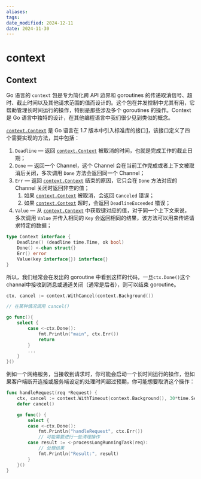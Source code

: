 ```yaml
---
aliases: 
tags: 
date_modified: 2024-12-11
date: 2024-11-30
---
```


# context

## Context

Go 语言的 `context` 包是专为简化跨 API 边界和 goroutines 的传递取消信号、超时、截止时间以及其他请求范围的值而设计的。这个包在并发控制中尤其有用，它帮助管理长时间运行的操作，特别是那些涉及多个 goroutines 的操作。Context 是 Go 语言中独特的设计，在其他编程语言中我们很少见到类似的概念。

[`context.Context`](https://draveness.me/golang/tree/context.Context) 是 Go 语言在 1.7 版本中引入标准库的接口[1](https://draveness.me/golang/docs/part3-runtime/ch06-concurrency/golang-context/#fn:1)，该接口定义了四个需要实现的方法，其中包括：

1. `Deadline` — 返回 [`context.Context`](https://draveness.me/golang/tree/context.Context) 被取消的时间，也就是完成工作的截止日期；
2. `Done` — 返回一个 Channel，这个 Channel 会在当前工作完成或者上下文被取消后关闭，多次调用 `Done` 方法会返回同一个 Channel；
3. `Err` — 返回 [`context.Context`](https://draveness.me/golang/tree/context.Context) 结束的原因，它只会在 `Done` 方法对应的 Channel 关闭时返回非空的值；
    1. 如果 [`context.Context`](https://draveness.me/golang/tree/context.Context) 被取消，会返回 `Canceled` 错误；
    2. 如果 [`context.Context`](https://draveness.me/golang/tree/context.Context) 超时，会返回 `DeadlineExceeded` 错误；
4. `Value` — 从 [`context.Context`](https://draveness.me/golang/tree/context.Context) 中获取键对应的值，对于同一个上下文来说，多次调用 `Value` 并传入相同的 `Key` 会返回相同的结果，该方法可以用来传递请求特定的数据；

```go
type Context interface {
	Deadline() (deadline time.Time, ok bool)
	Done() <-chan struct{}
	Err() error
	Value(key interface{}) interface{}
}
```

所以，我们经常会在发出的 goroutine 中看到这样的代码，一旦`ctx.Done()`这个channal中接收到消息或通道关闭（通常是后者），则可以结束 goroutine。

```go
ctx, cancel := context.WithCancel(context.Background())

// 在某种情况调用 cancel()

go func(){
    select {
    	case <-ctx.Done():
    		fmt.Println("main", ctx.Err())
    		return
    	}
    	...
    }
}()
```

例如一个网络服务，当接收到请求时，你可能会启动一个长时间运行的操作，但如果客户端断开连接或服务端设定的处理时间超过预期，你可能想要取消这个操作：

```go
func handleRequest(req *Request) {
	ctx, cancel := context.WithTimeout(context.Background(), 30*time.Second)
	defer cancel()

	go func() {
		select {
		case <-ctx.Done():
			fmt.Println("handleRequest", ctx.Err())
			// 可能需要进行一些清理操作
		case result := <-processLongRunningTask(req):
			// 处理结果
			fmt.Println("Result:", result)
		}
	}()
}
```
